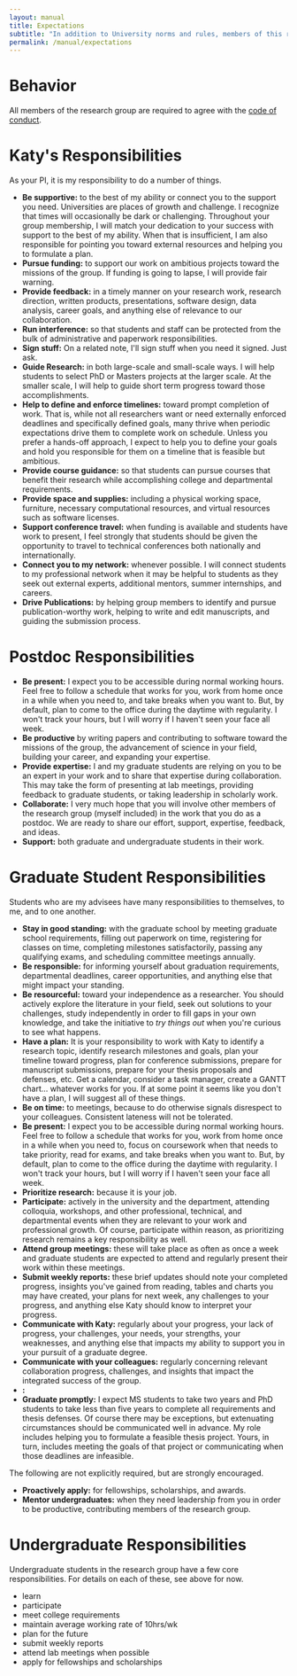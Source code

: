 ```yaml
---
layout: manual
title: Expectations
subtitle: "In addition to University norms and rules, members of this research group should be aware of the following evolving expectations for our work."
permalink: /manual/expectations
---
```


# Behavior
All members of the research group are required to agree with the [code of conduct](/manual/coc). 

# Katy's Responsibilities

As your PI, it is my responsibility to do a number of things. 

- **Be supportive:** to the best of my ability or connect you to the support 
  you need. Universities are places of growth and challenge. I recognize that 
  times will occasionally be dark or challenging. Throughout your group 
  membership, I will match your dedication to your success with support to the 
  best of my ability. When that is insufficient, I am also responsible for 
  pointing you toward external resources and helping you to formulate a plan. 
- **Pursue funding:** to support our work on ambitious projects toward the 
  missions of the group. If funding is going to lapse, I will provide fair 
  warning.
- **Provide feedback:** in a timely manner on your research work, research 
  direction, written products, presentations, software design, data analysis, 
  career goals, and anything else of relevance to our collaboration.
- **Run interference:** so that students and staff can be protected from the 
  bulk of administrative and paperwork responsibilities.
- **Sign stuff:** On a related note, I'll sign stuff when you need it signed. 
  Just ask.
- **Guide Research:** in both large-scale and small-scale ways. I will help students 
  to select PhD or Masters projects at the larger scale. At the smaller scale, 
  I will help to guide short term progress toward those accomplishments.
- **Help to define and enforce timelines:** toward prompt completion of work. 
  That is, while not all researchers want or need externally enforced deadlines 
  and specifically defined goals, many thrive when periodic expectations drive 
  them to complete work on schedule. Unless you prefer a hands-off approach, I 
  expect to help you to define your goals and hold you responsible for them on 
  a timeline that is feasible but ambitious.
- **Provide course guidance:** so that students can pursue courses
  that benefit their research while accomplishing college and 
  departmental requirements. 
- **Provide space and supplies:** including a physical working space, 
  furniture, necessary computational resources, and virtual resources such as 
  software licenses.
- **Support conference travel:** when funding is available and students have 
  work to present, I feel strongly that students should be given the 
  opportunity to travel to technical conferences both nationally and 
  internationally.
- **Connect you to my network:** whenever possible. I will connect students to 
  my professional network when it may be helpful to students as they seek out 
  external experts, additional mentors, summer internships, and careers. 
- **Drive Publications:** by helping group members to identify and pursue 
  publication-worthy work, helping to write and edit manuscripts, and guiding 
  the submission process. 

# Postdoc Responsibilities

- **Be present:** I expect you to be accessible during normal working hours. 
  Feel free to follow a schedule that works for you, work from home once in a 
  while when you need to, and take breaks when you want to. But, by default, 
  plan to come to the office during the daytime with regularity.  I won't track 
  your hours, but I will worry if I haven't seen your face all week.
- **Be productive** by writing papers and contributing to software toward the 
  missions of the group, the advancement of science in your field, building 
  your career, and expanding your expertise. 
- **Provide expertise:** I and my graduate students are relying on you to be an 
  expert in your work and to share that expertise during collaboration. This 
  may take the form of presenting at lab meetings, providing feedback to 
  graduate students, or taking leadership in scholarly work.
- **Collaborate:** I very much hope that you will involve other members of the 
  research group (myself included) in the work that you do as a postdoc. We are 
  ready to share our effort, support, expertise, feedback, and ideas. 
- **Support:** both graduate and undergraduate students in their work. 


# Graduate Student Responsibilities

Students who are my advisees have many responsibilities to themselves, to me, and to one another. 

- **Stay in good standing:** with the graduate school by meeting graduate 
  school requirements, filling out paperwork on time, registering for classes 
  on time, completing milestones satisfactorily, passing any qualifying exams,
  and scheduling committee meetings annually. 
- **Be responsible:** for informing yourself about graduation requirements, 
  departmental deadlines, career opportunities, and anything else that might 
  impact your standing.
- **Be resourceful:** toward your independence as a researcher. You should 
  actively explore the literature in your field, seek out solutions to your 
  challenges, study independently in order to fill gaps in your own knowledge, 
  and take the initiative to _try things out_ when you're curious to see what 
  happens. 
- **Have a plan:** It is your responsibility to work with Katy to identify a 
  research topic, identify research milestones and goals, plan your timeline 
  toward progress, plan for conference submissions, prepare for manuscript 
  submissions, prepare for your thesis proposals and defenses, etc. Get a 
  calendar, consider a task manager, create a GANTT chart... whatever works for 
  you. If at some point it seems like you don't have a plan, I will suggest all 
  of these things.
- **Be on time:** to meetings, because to do otherwise signals disrespect to 
  your colleagues. Consistent lateness will not be tolerated.
- **Be present:** I expect you to be accessible during normal working hours.  
  Feel free to follow a schedule that works for you, work from home once in a 
  while when you need to, focus on coursework when that needs to take priority, 
  read for exams, and take breaks when you want to. But, by default, plan to 
  come to the office during the daytime with regularity.  I won't track your 
  hours, but I will worry if I haven't seen your face all week.
- **Prioritize research:** because it is your job. 
- **Participate:** actively in the university and the department, attending 
  colloquia, workshops, and other professional, technical, and departmental 
  events when they are relevant to your work and professional growth. Of 
  course, participate within reason, as prioritizing research remains a key 
  responsibility as well.
- **Attend group meetings:** these will take place as often as once a week and 
  graduate students are expected to attend and regularly present their work 
  within these meetings.
- **Submit weekly reports:** these brief updates should note your completed 
  progress, insights you've gained from reading, tables and charts you may have 
  created, your plans for next week, any challenges to your progress, and 
  anything else Katy should know to interpret your progress.
- **Communicate with Katy:** regularly about your progress, your lack of progress, your challenges, your 
  needs, your strengths, your weaknesses, and anything else that impacts my 
  ability to support you in your pursuit of a graduate degree.
- **Communicate with your colleagues:** regularly concerning relevant 
  collaboration progress, challenges, and insights that impact the integrated 
  success of the group.
- **:**
- **Graduate promptly:** I expect MS students to take two years and PhD students to 
  take less than five years to complete all requirements and thesis defenses. 
  Of course there may be exceptions, but extenuating circumstances should be 
  communicated well in advance. My role includes helping you to formulate a 
  feasible thesis project. Yours, in turn, includes meeting the goals of that 
  project or communicating when those deadlines are infeasible.

The following are not explicitly required, but are strongly encouraged. 

- **Proactively apply:** for fellowships, scholarships, and awards.
- **Mentor undergraduates:** when they need leadership from you in order to be 
  productive, contributing members of the research group.

# Undergraduate Responsibilities

Undergraduate students in the research group have a few core responsibilities. 
For details on each of these, see above for now.

- learn
- participate
- meet college requirements
- maintain average working rate of 10hrs/wk
- plan for the future
- submit weekly reports
- attend lab meetings when possible
- apply for fellowships and scholarships
